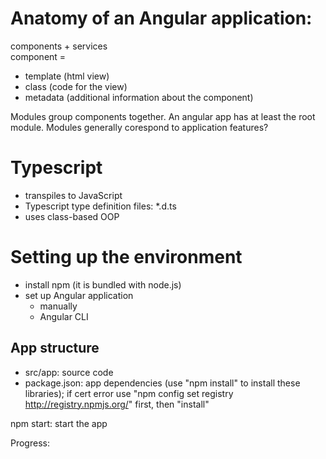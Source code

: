 # Anatomy of an Angular application:
components + services  
component = 
- template (html view) 
- class (code for the view) 
- metadata (additional information about the component)

Modules group components together. An angular app has at least the root module. Modules generally corespond to application features?

# Typescript
- transpiles to JavaScript
- Typescript type definition files: *.d.ts
- uses class-based OOP

# Setting up the environment
- install npm (it is bundled with node.js)
- set up Angular application
  - manually
  - Angular CLI

## App structure
- src/app: source code
- package.json: app dependencies (use "npm install" to install these libraries); if cert error use "npm config set registry http://registry.npmjs.org/" first, then "install"

npm start: start the app


Progress: 
